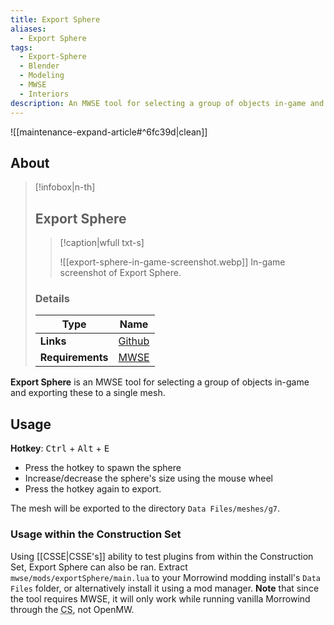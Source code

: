 ```yaml
---
title: Export Sphere
aliases:
  - Export Sphere
tags:
  - Export-Sphere
  - Blender
  - Modeling
  - MWSE
  - Interiors
description: An MWSE tool for selecting a group of objects in-game and exporting these to a single mesh
---
```


![[maintenance-expand-article#^6fc39d|clean]]

## About

> [!infobox|n-th]
> 
> ## Export Sphere
> 
> > [!caption|wfull txt-s]
> > 
> > ![[export-sphere-in-game-screenshot.webp]]
> > In-game screenshot of Export Sphere.
> 
> ### Details
> 
> | Type | Name |
> | --- | --- |
> | **Links** | [Github](https://gist.github.com/Greatness7/f683d80c22ef60342d589992eff0a0d0)  |
> | **Requirements** | [MWSE](https://github.com/MWSE/MWSE/) |

**Export Sphere** is an MWSE tool for selecting a group of objects in-game and exporting these to a single mesh.


## Usage

**Hotkey**: <kbd>Ctrl</kbd> + <kbd>Alt</kbd> + <kbd>E</kbd>
    
- Press the hotkey to spawn the sphere
- Increase/decrease the sphere's size using the mouse wheel 
- Press the hotkey again to export.

The mesh will be exported to the directory `Data Files/meshes/g7`.

### Usage within the Construction Set

Using [[CSSE|CSSE's]] ability to test plugins from within the Construction Set, Export Sphere can also be ran. Extract `mwse/mods/exportSphere/main.lua` to your Morrowind modding install's `Data Files` folder, or alternatively install it using a mod manager. **Note** that since the tool requires MWSE, it will only work while running vanilla Morrowind through the <abbr title="Construction Set">CS</abbr>, not OpenMW.